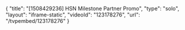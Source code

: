{
    "title": "[1508429236] HSN Milestone Partner Promo",
    "type": "solo",
    "layout": "iframe-static",
    "videoId": "123178276",
    "url": "\/tvpembed\/123178276"
}